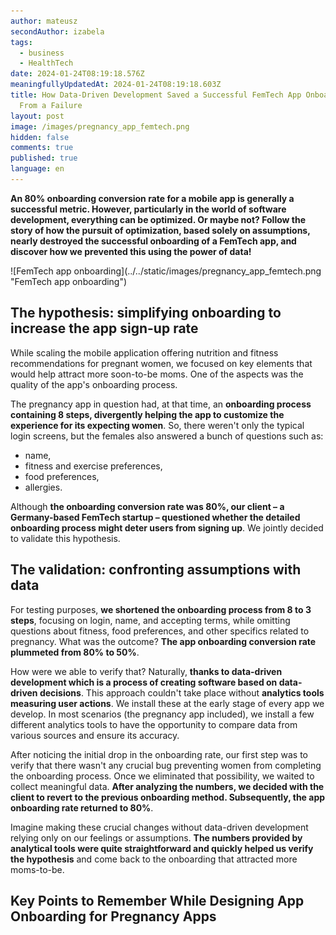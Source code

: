 ```yaml
---
author: mateusz
secondAuthor: izabela
tags:
  - business
  - HealthTech
date: 2024-01-24T08:19:18.576Z
meaningfullyUpdatedAt: 2024-01-24T08:19:18.603Z
title: How Data-Driven Development Saved a Successful FemTech App Onboarding
  From a Failure
layout: post
image: /images/pregnancy_app_femtech.png
hidden: false
comments: true
published: true
language: en
---
```

**An 80% onboarding conversion rate for a mobile app is generally a successful metric. However, particularly in the world of software development, everything can be optimized. Or maybe not? Follow the story of how the pursuit of optimization, based solely on assumptions, nearly destroyed the successful onboarding of a FemTech app, and discover how we prevented this using the power of data!**

<div className="image">![FemTech app onboarding](../../static/images/pregnancy_app_femtech.png "FemTech app onboarding")</div>

## The hypothesis: simplifying onboarding to increase the app sign-up rate

While scaling the mobile application offering nutrition and fitness recommendations for pregnant women, we focused on key elements that would help attract more soon-to-be moms. One of the aspects was the quality of the app's onboarding process. 

The pregnancy app in question had, at that time, an **onboarding process containing 8 steps, divergently helping the app to customize the experience for its expecting women**. So, there weren't only the typical login screens, but the females also answered a bunch of questions such as:

* name,
* fitness and exercise preferences,
* food preferences,
* allergies.

Although **the onboarding conversion rate was 80%, our client – a Germany-based FemTech startup – questioned whether the detailed onboarding process might deter users from signing up**. We jointly decided to validate this hypothesis.

## The validation: confronting assumptions with data

For testing purposes, **we shortened the onboarding process from 8 to 3 steps**, focusing on login, name, and accepting terms, while omitting questions about fitness, food preferences, and other specifics related to pregnancy. What was the outcome? **The app onboarding conversion rate plummeted from 80% to 50%**.

How were we able to verify that? Naturally, **thanks to data-driven development which is a process of creating software based on data-driven decisions**. This approach couldn't take place without **analytics tools measuring user actions**. We install these at the early stage of every app we develop. In most scenarios (the pregnancy app included), we install a few different analytics tools to have the opportunity to compare data from various sources and ensure its accuracy.
		
After noticing the initial drop in the onboarding rate, our first step was to verify that there wasn't any crucial bug preventing women from completing the onboarding process. Once we eliminated that possibility, we waited to collect meaningful data. **After analyzing the numbers, we decided with the client to revert to the previous onboarding method. Subsequently, the app onboarding rate returned to 80%**.

Imagine making these crucial changes without data-driven development relying only on our feelings or assumptions. **The numbers provided by analytical tools were quite straightforward and quickly helped us verify the hypothesis** and come back to the onboarding that attracted more moms-to-be.

## Key Points to Remember While Designing App Onboarding for Pregnancy Apps